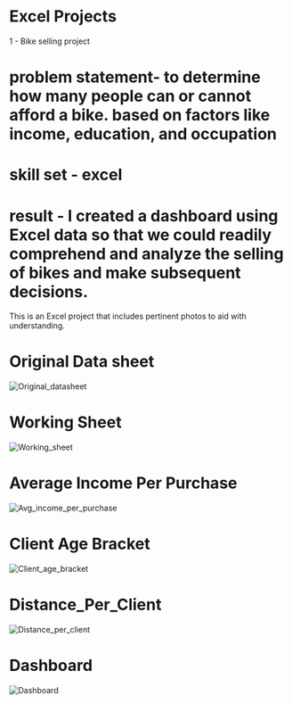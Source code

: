 # Excel Projects
1 - Bike selling project  
# problem statement- to determine how many people can or cannot afford a bike. based on factors like income, education, and occupation 
# skill set - excel
# result - I created a dashboard using Excel data so that we could readily comprehend and analyze the selling of bikes and make subsequent decisions.

This is an Excel project that includes pertinent photos to aid with understanding.

# Original Data sheet

![Original_datasheet](https://user-images.githubusercontent.com/91020553/225938154-f28880d1-76b5-4406-9d50-114f5477d36c.png)

# Working Sheet

![Working_sheet](https://user-images.githubusercontent.com/91020553/225939550-ead678ed-4406-4bc9-85fe-b75f76ce6b1a.png)

# Average Income Per Purchase

![Avg_income_per_purchase](https://user-images.githubusercontent.com/91020553/225939828-e3d1851e-eee0-4191-8d2c-c96b6f3c907d.png)

# Client Age Bracket

![Client_age_bracket](https://user-images.githubusercontent.com/91020553/225940277-9c7492c8-55f5-4158-aadf-90d7f07498e2.png)

# Distance_Per_Client

![Distance_per_client](https://user-images.githubusercontent.com/91020553/225940492-4786a237-d9c3-4d70-869f-aaf49b3cdef0.png)

# Dashboard

![Dashboard](https://user-images.githubusercontent.com/91020553/225940676-739d8a19-82cf-4445-8396-0189e36a73fa.png)
